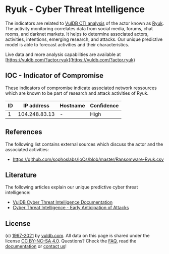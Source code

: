 # Ryuk - Cyber Threat Intelligence

The indicators are related to [VulDB CTI analysis](https://vuldb.com/?doc.cti) of the actor known as [Ryuk](https://vuldb.com/?actor.ryuk). The activity monitoring correlates data from social media, forums, chat rooms, and darknet markets. It helps to determine associated actors, activities, intentions, emerging research, and attacks. Our unique predictive model is able to forecast activities and their characteristics.

Live data and more analysis capabilities are available at [https://vuldb.com/?actor.ryuk](https://vuldb.com/?actor.ryuk)

## IOC - Indicator of Compromise

These indicators of compromise indicate associated network ressources which are known to be part of research and attack activities of Ryuk.

ID | IP address | Hostname | Confidence
-- | ---------- | -------- | ----------
1 | 104.248.83.13 | - | High

## References

The following list contains external sources which discuss the actor and the associated activities:

* https://github.com/sophoslabs/IoCs/blob/master/Ransomware-Ryuk.csv

## Literature

The following articles explain our unique predictive cyber threat intelligence:

* [VulDB Cyber Threat Intelligence Documentation](https://vuldb.com/?doc.cti)
* [Cyber Threat Intelligence - Early Anticipation of Attacks](https://www.scip.ch/en/?labs.20201022)

## License

(c) [1997-2021](https://vuldb.com/?doc.changelog) by [vuldb.com](https://vuldb.com/?doc.about). All data on this page is shared under the license [CC BY-NC-SA 4.0](https://creativecommons.org/licenses/by-nc-sa/4.0/). Questions? Check the [FAQ](https://vuldb.com/?doc.faq), read the [documentation](https://vuldb.com/?doc) or [contact us](https://vuldb.com/?contact)!
